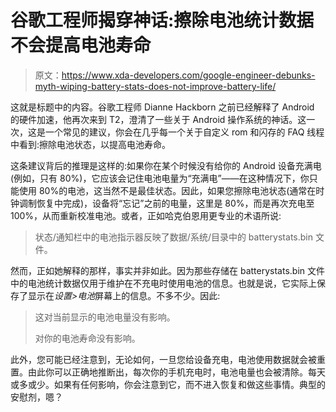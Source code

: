 # 谷歌工程师揭穿神话:擦除电池统计数据不会提高电池寿命

> 原文：<https://www.xda-developers.com/google-engineer-debunks-myth-wiping-battery-stats-does-not-improve-battery-life/>

这就是标题中的内容。谷歌工程师 Dianne Hackborn 之前已经解释了 Android 的硬件加速，他再次来到 T2，澄清了一些关于 Android 操作系统的神话。这一次，这是一个常见的建议，你会在几乎每一个关于自定义 rom 和闪存的 FAQ 线程中看到:擦除电池状态，以提高电池寿命。

这条建议背后的推理是这样的:如果你在某个时候没有给你的 Android 设备充满电(例如，只有 80%)，它应该会记住电池电量为“充满电”——在这种情况下，你只能使用 80%的电池，这当然不是最佳状态。因此，如果您擦除电池状态(通常在时钟调制恢复中完成)，设备将“忘记”之前的电量，这里是 80%，而是再次充电至 100%，从而重新校准电池。或者，正如哈克伯恩用更专业的术语所说:

> 状态/通知栏中的电池指示器反映了数据/系统/目录中的 batterystats.bin 文件。

然而，正如她解释的那样，事实并非如此。因为那些存储在 batterystats.bin 文件中的电池统计数据仅用于维护在不充电时使用电池的信息。也就是说，它实际上保存了显示在*设置>电池*屏幕上的信息。不多不少。因此:

> 这对当前显示的电池电量没有影响。
> 
> 对你的电池寿命没有影响。

此外，您可能已经注意到，无论如何，一旦您给设备充电，电池使用数据就会被重置。由此你可以正确地推断出，每次你的手机充电时，电池电量也会被清除。每天或多或少。如果有任何影响，你会注意到它，而不进入恢复和做这些事情。典型的安慰剂，嗯？